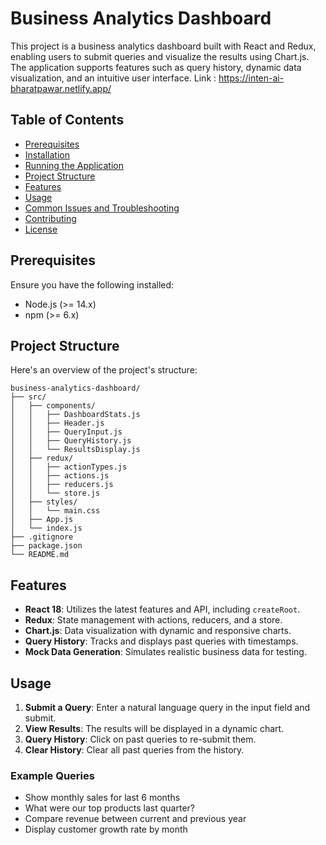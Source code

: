 # Business Analytics Dashboard

This project is a business analytics dashboard built with React and Redux, enabling users to submit queries and visualize the results using Chart.js. The application supports features such as query history, dynamic data visualization, and an intuitive user interface.
Link : https://inten-ai-bharatpawar.netlify.app/
## Table of Contents

- [Prerequisites](#prerequisites)
- [Installation](#installation)
- [Running the Application](#running-the-application)
- [Project Structure](#project-structure)
- [Features](#features)
- [Usage](#usage)
- [Common Issues and Troubleshooting](#common-issues-and-troubleshooting)
- [Contributing](#contributing)
- [License](#license)

## Prerequisites

Ensure you have the following installed:

- Node.js (>= 14.x)
- npm (>= 6.x)

 
 

## Project Structure

Here's an overview of the project's structure:

```
business-analytics-dashboard/
├── src/
│   ├── components/
│   │   ├── DashboardStats.js
│   │   ├── Header.js
│   │   ├── QueryInput.js
│   │   ├── QueryHistory.js
│   │   └── ResultsDisplay.js
│   ├── redux/
│   │   ├── actionTypes.js
│   │   ├── actions.js
│   │   ├── reducers.js
│   │   └── store.js
│   ├── styles/
│   │   └── main.css
│   ├── App.js
│   └── index.js
├── .gitignore
├── package.json
└── README.md
```

## Features

- **React 18**: Utilizes the latest features and API, including `createRoot`.
- **Redux**: State management with actions, reducers, and a store.
- **Chart.js**: Data visualization with dynamic and responsive charts.
- **Query History**: Tracks and displays past queries with timestamps.
- **Mock Data Generation**: Simulates realistic business data for testing.

## Usage

1. **Submit a Query**: Enter a natural language query in the input field and submit.
2. **View Results**: The results will be displayed in a dynamic chart.
3. **Query History**: Click on past queries to re-submit them.
4. **Clear History**: Clear all past queries from the history.

### Example Queries

- Show monthly sales for last 6 months
- What were our top products last quarter?
- Compare revenue between current and previous year
- Display customer growth rate by month

 
 

 
